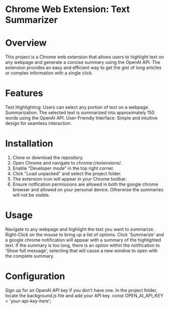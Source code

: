 # Chrome Web Extension: Text Summarizer

# Overview

This project is a Chrome web extension that allows users to highlight text on any webpage and generate a concise summary using the OpenAI API. The extension provides an easy and efficient way to get the gist of long articles or complex information with a single click.

# Features

Text Highlighting: Users can select any portion of text on a webpage.
Summarization: The selected text is summarized into approximately 150 words using the OpenAI API.
User-Friendly Interface: Simple and intuitive design for seamless interaction.

# Installation

1. Clone or download the repository.
2. Open Chrome and navigate to chrome://extensions/.
3. Enable "Developer mode" in the top right corner.
4. Click "Load unpacked" and select the project folder.
5. The extension icon will appear in your Chrome toolbar.
6. Ensure notfication permissions are allowed in both the google chrome browser and allowed on your personal device. Otherwise the summaries will not be visible.

# Usage

Navigate to any webpage and highlight the text you want to summarize.
Right-Click on the mouse to bring up a list of options.
Click 'Summarize' and a google chrome notification will appear with a summary of the highlighted text.
If the summary is too long, there is an option within the notification to 'Show full message', 
selecting that will cause a new window to open with the complete summary.

# Configuration

Sign up for an OpenAI API key if you don’t have one.
In the project folder, locate the background.js file and add your API key.
const OPEN_AI_API_KEY = 'your-api-key-here';
